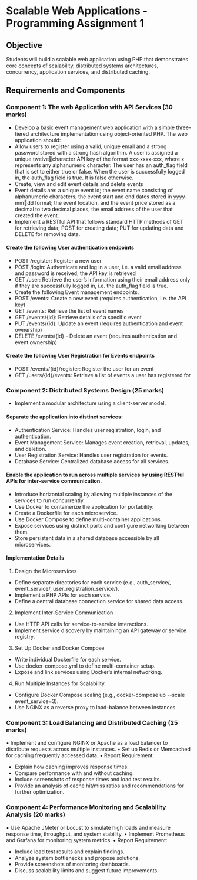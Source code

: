 # Scalable Web Applications - Programming Assignment 1

## Objective

Students will build a scalable web application using PHP that demonstrates core concepts 
of scalability, distributed systems architectures, concurrency, application services, and 
distributed caching. 

## Requirements and Components

### Component 1: The web Application with API Services (30 marks)

- Develop a basic event management web application with a simple three-tiered 
architecture implementation using object-oriented PHP. The web application 
should:
- Allow users to register using a valid, unique email and a strong password
stored with a strong hash algorithm. A user is assigned a unique twelvecharacter API key of the format xxx-xxxx-xxx, where x represents any 
alphanumeric character. The user has an auth_flag field that is set to either 
true or false. When the user is successfully logged in, the auth_flag field is 
true. It is false otherwise.
- Create, view and edit event details and delete events
- Event details are: a unique event id; the event name consisting of 
alphanumeric characters; the event start and end dates stored in yyyy-mmdd format; the event location, and the event price stored as a decimal to two 
decimal places, the email address of the user that created the event.
- Implement a RESTful API that follows standard HTTP methods of GET for 
retrieving data; POST for creating data; PUT for updating data and DELETE for 
removing data.

#### Create the following User authentication endpoints

- POST /register: Register a new user
- POST /login: Authenticate and log in a user, i.e. a valid email address and 
password is received, the API key is retrieved
- GET /user: Retrieve the user’s information using their email address only if 
they are successfully logged in, i.e. the auth_flag field is true.
- Create the following Event management endpoints.
- POST /events: Create a new event (requires authentication, i.e. the API key)
- GET /events: Retrieve the list of event names
- GET /events/{id}: Retrieve details of a specific event
- PUT /events/{id}: Update an event (requires authentication and event 
ownership)
- DELETE /events/{id} - Delete an event (requires authentication and event 
ownership)
#### Create the following User Registration for Events endpoints
- POST /events/{id}/register: Register the user for an event
- GET /users/{id}/events: Retrieve a list of events a user has registered for
### Component 2: Distributed Systems Design (25 marks)

- Implement a modular architecture using a client-server model.

#### Separate the application into distinct services: 

- Authentication Service: Handles user registration, login, and 
authentication.
- Event Management Service: Manages event creation, retrieval, updates, 
and deletion.
- User Registration Service: Handles user registration for events.
- Database Service: Centralized database access for all services.

#### Enable the application to run across multiple services by using RESTful APIs for inter-service communication.

- Introduce horizontal scaling by allowing multiple instances of the services to run 
concurrently.
- Use Docker to containerize the application for portability: 
- Create a Dockerfile for each microservice.
- Use Docker Compose to define multi-container applications.
- Expose services using distinct ports and configure networking between 
them.
- Store persistent data in a shared database accessible by all microservices.

#### Implementation Details

1. Design the Microservices
- Define separate directories for each service (e.g., auth_service/, 
event_service/, user_registration_service/).
- Implement a PHP APIs for each service.
- Define a central database connection service for shared data access.

2. Implement Inter-Service Communication
- Use HTTP API calls for service-to-service interactions.
- Implement service discovery by maintaining an API gateway or service 
registry.

3. Set Up Docker and Docker Compose
- Write individual Dockerfile for each service.
- Use docker-compose.yml to define multi-container setup.
- Expose and link services using Docker’s internal networking.

4. Run Multiple Instances for Scalability
- Configure Docker Compose scaling (e.g., docker-compose up --scale 
event_service=3).
- Use NGINX as a reverse proxy to load-balance between instances.

### Component 3: Load Balancing and Distributed Caching (25 marks)

• Implement and configure NGINX or Apache as a load balancer to distribute 
requests across multiple instances.
• Set up Redis or Memcached for caching frequently accessed data.
• Report Requirement: 
- Explain how caching improves response times.
- Compare performance with and without caching.
- Include screenshots of response times and load test results.
- Provide an analysis of cache hit/miss ratios and recommendations for further 
optimization.

### Component 4: Performance Monitoring and Scalability Analysis (20 marks)
• Use Apache JMeter or Locust to simulate high loads and measure response time, 
throughput, and system stability.
• Implement Prometheus and Grafana for monitoring system metrics.
• Report Requirement:
- Include load test results and explain findings.
- Analyze system bottlenecks and propose solutions.
- Provide screenshots of monitoring dashboards.
- Discuss scalability limits and suggest future improvements.
